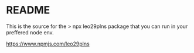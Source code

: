 # README

This is the source for the > npx leo29plns package that you can run in your preffered node env.

https://www.npmjs.com/leo29plns
